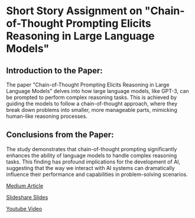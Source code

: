 # Short Story Assignment on "Chain-of-Thought Prompting Elicits Reasoning in Large Language Models"

## Introduction to the Paper:
The paper "Chain-of-Thought Prompting Elicits Reasoning in Large Language Models" delves into how large language models, like GPT-3, can be prompted to perform complex reasoning tasks. This is achieved by guiding the models to follow a chain-of-thought approach, where they break down problems into smaller, more manageable parts, mimicking human-like reasoning processes.

## Conclusions from the Paper:
The study demonstrates that chain-of-thought prompting significantly enhances the ability of language models to handle complex reasoning tasks. This finding has profound implications for the development of AI, suggesting that the way we interact with AI systems can dramatically influence their performance and capabilities in problem-solving scenarios.

[Medium Article](https://medium.com/@atharvajadhav/unraveling-the-chain-of-thought-how-ai-can-mimic-human-reasoning-63bc3da1ea8f)

[Slideshare Slides](https://www.slideshare.net/atharva553835/chainofthought-promptingpptx)

[Youtube Video]()
